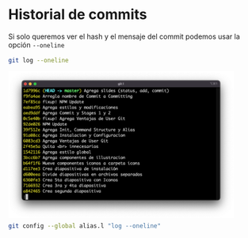 # Historial de commits

Si solo queremos ver el hash y el mensaje del commit podemos usar la opción `--oneline`

```bash
git log --oneline
```

<img style="margin: auto; margin-bottom: -10px" width="455" src="assets/img/log-oneline.png"/>

```bash
git config --global alias.l "log --oneline" 
```
